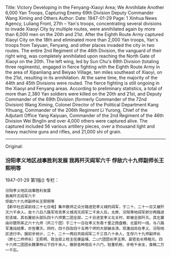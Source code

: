 Title: Victory Developing in the Fenyang-Xiaoyi Area; We Annihilate Another 6,000 Yan Troops, Capturing Enemy 69th Division Deputy Commander Wang Ximing and Others
Author:
Date: 1947-01-29
Page: 1
Xinhua News Agency, Luliang Front, 27th – Yan's troops, concentrating several divisions to invade Xiaoyi City by multiple routes, were annihilated again by more than 6,000 men on the 20th and 21st. After the Eighth Route Army captured Xiaoyi City on the 18th and eliminated more than 2,000 Yan troops, Yan's troops from Taiyuan, Fenyang, and other places invaded the city in two routes. The entire 2nd Regiment of the 46th Division, the vanguard of their right wing, was completely annihilated upon reaching the North Gate of Xiaoyi on the 20th. The left wing, led by Sun Chu's 69th Division (totaling three regiments), engaged in fierce fighting with the Eighth Route Army in the area of Xipanliang and Beiyao Village, ten miles southeast of Xiaoyi, on the 21st, resulting in its annihilation. At the same time, the majority of the 44th and 45th Divisions were routed. The fierce fighting is still ongoing in the Xiaoyi and Fenyang areas. According to preliminary statistics, a total of more than 2,380 Yan soldiers were killed on the 20th and 21st, and Deputy Commander of the 69th Division (formerly Commander of the 72nd Division) Wang Ximing, Colonel Director of the Political Department Kang Yihuang, Commander of the 206th Regiment Li Yurong, Chief of the Adjutant Office Yang Kaiyuan, Commander of the 2nd Regiment of the 46th Division Wei Binglin and over 4,000 others were captured alive. The captured included 56 various artillery pieces, over a thousand light and heavy machine guns and rifles, and 21,000 shi of grain.



<hr /> 

Original: 


### 汾阳孝义地区战事胜利发展  我再歼灭阎军六千  俘敌六十九师副师长王熙明等

1947-01-29
第1版()
专栏：

    汾阳孝义地区战事胜利发展
    我再歼灭阎军六千
    俘敌六十九师副师长王熙明等
    【新华社吕梁前线二十七日电】集中数师之众分路进犯孝义城的阎军，于二十、二十一日又被歼灭六千余人。自十八日八路军攻克孝义城消灭阎军二千余人后，太原、汾阳等地阎军即分两路进犯该城，其右翼前头部队四十六师第二团全部，二十日进至孝义北关时，即被全部歼灭。其左翼由孙楚所率之六十九师（共三个团）于二十一日在孝义东南十里之西盘粮、北窑村一线，与八路军激战结果，亦告覆灭。同时，四十四及四十五两个师的大部被击溃。现激战尚在孝义、汾阳地区进行中。据初步统计，二十、二十一两日共毙阎军二千三百八十余人，生俘六十九师副师长（原七二师师长）王熙明、政治部上校主任康益璜、二○六团团长李玉荣、副官处长杨楷元、四十六师二团团长魏秉林以下四千余人，缴获各种炮五十六门，轻重机枪、步枪千余支，食粮二万一千石。
